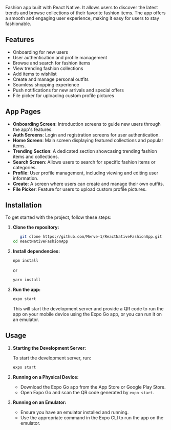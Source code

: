 Fashion app built with React Native. It allows users to discover the latest trends and browse collections of their favorite fashion items. The app offers a smooth and engaging user experience, making it easy for users to stay fashionable.

## Features

- Onboarding for new users
- User authentication and profile management
- Browse and search for fashion items
- View trending fashion collections
- Add items to wishlist
- Create and manage personal outfits
- Seamless shopping experience
- Push notifications for new arrivals and special offers
- File picker for uploading custom profile pictures

## App Pages

- **Onboarding Screen**: Introduction screens to guide new users through the app's features.
- **Auth Screens**: Login and registration screens for user authentication.
- **Home Screen**: Main screen displaying featured collections and popular items.
- **Trending Section**: A dedicated section showcasing trending fashion items and collections.
- **Search Screen**: Allows users to search for specific fashion items or categories.
- **Profile**: User profile management, including viewing and editing user information.
- **Create**: A screen where users can create and manage their own outfits.
- **File Picker**: Feature for users to upload custom profile pictures.

## Installation

To get started with the project, follow these steps:

1. **Clone the repository:**

   ```bash
      git clone https://github.com/Merve-1/ReactNativeFashionApp.git
   cd ReactNativeFashionApp
   ```

2. **Install dependencies:**

   ```bash
   npm install
   ```

   or

   ```bash
   yarn install
   ```

3. **Run the app:**

   ```bash
   expo start
   ```

   This will start the development server and provide a QR code to run the app on your mobile device using the Expo Go app, or you can run it on an emulator.

## Usage

1. **Starting the Development Server:**

   To start the development server, run:

   ```bash
   expo start
   ```

2. **Running on a Physical Device:**

   - Download the Expo Go app from the App Store or Google Play Store.
   - Open Expo Go and scan the QR code generated by `expo start`.

3. **Running on an Emulator:**

   - Ensure you have an emulator installed and running.
   - Use the appropriate command in the Expo CLI to run the app on the emulator.
